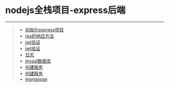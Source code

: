 # nodejs全栈项目-express后端
***
>* [初始化express项目](https://github.com/520171/note/blob/master/nodejs全栈/express后端/element-ui.md)
>* [res的响应方法](https://github.com/520171/note/blob/master/nodejs全栈/express后端/res的响应方法.md)
>* [jwt验证](https://github.com/520171/note/blob/master/nodejs全栈/express后端/jwt验证.md)
>* [jwt验证](https://github.com/520171/note/blob/master/nodejs全栈/express后端/获取文件路径.md)
>* [日志](https://github.com/520171/note/blob/master/nodejs全栈/express后端/日志.md)
>* [mysql数据库](https://github.com/520171/note/blob/master/nodejs全栈/express后端/mysql.md)
>* [创建服务](https://github.com/520171/note/blob/master/nodejs全栈/express后端/创建服务.md)
>* [创建服务](https://github.com/520171/note/blob/master/nodejs全栈/express后端/单页面应用history模式防刷新.md)
>* [mongoose](https://github.com/520171/note/blob/master/nodejs全栈/express后端/mongoose.md)
